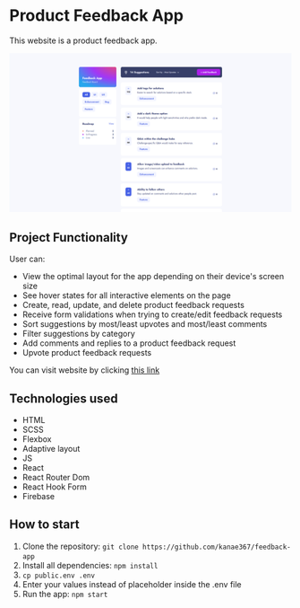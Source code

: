# Product Feedback App

This website is a product feedback app.

![preview](Preview.png)

## Project Functionality

User can:

- View the optimal layout for the app depending on their device's screen size
- See hover states for all interactive elements on the page
- Create, read, update, and delete product feedback requests
- Receive form validations when trying to create/edit feedback requests
- Sort suggestions by most/least upvotes and most/least comments
- Filter suggestions by category
- Add comments and replies to a product feedback request
- Upvote product feedback requests

You can visit website by clicking [this link](https://github.com)

## Technologies used

- HTML
- SCSS
- Flexbox
- Adaptive layout
- JS
- React
- React Router Dom
- React Hook Form
- Firebase

## How to start

1. Clone the repository: `git clone https://github.com/kanae367/feedback-app`
2. Install all dependencies: `npm install`
3. `cp public.env .env`
4. Enter your values instead of placeholder inside the .env file
5. Run the app: `npm start`
